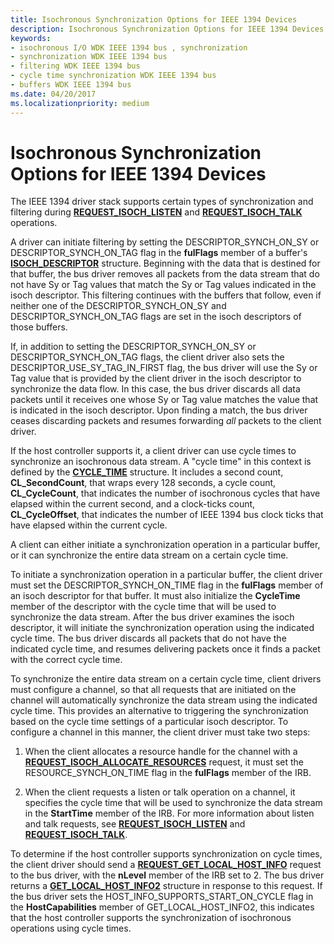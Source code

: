 ```yaml
---
title: Isochronous Synchronization Options for IEEE 1394 Devices
description: Isochronous Synchronization Options for IEEE 1394 Devices
keywords:
- isochronous I/O WDK IEEE 1394 bus , synchronization
- synchronization WDK IEEE 1394 bus
- filtering WDK IEEE 1394 bus
- cycle time synchronization WDK IEEE 1394 bus
- buffers WDK IEEE 1394 bus
ms.date: 04/20/2017
ms.localizationpriority: medium
---
```


# Isochronous Synchronization Options for IEEE 1394 Devices





The IEEE 1394 driver stack supports certain types of synchronization and filtering during [**REQUEST\_ISOCH\_LISTEN**](/windows-hardware/drivers/ddi/1394/ni-1394-ioctl_1394_class) and [**REQUEST\_ISOCH\_TALK**](/windows-hardware/drivers/ddi/1394/ni-1394-ioctl_1394_class) operations.

A driver can initiate filtering by setting the DESCRIPTOR\_SYNCH\_ON\_SY or DESCRIPTOR\_SYNCH\_ON\_TAG flag in the **fulFlags** member of a buffer's [**ISOCH\_DESCRIPTOR**](/windows-hardware/drivers/ddi/1394/ns-1394-_isoch_descriptor) structure. Beginning with the data that is destined for that buffer, the bus driver removes all packets from the data stream that do not have Sy or Tag values that match the Sy or Tag values indicated in the isoch descriptor. This filtering continues with the buffers that follow, even if neither one of the DESCRIPTOR\_SYNCH\_ON\_SY and DESCRIPTOR\_SYNCH\_ON\_TAG flags are set in the isoch descriptors of those buffers.

If, in addition to setting the DESCRIPTOR\_SYNCH\_ON\_SY or DESCRIPTOR\_SYNCH\_ON\_TAG flags, the client driver also sets the DESCRIPTOR\_USE\_SY\_TAG\_IN\_FIRST flag, the bus driver will use the Sy or Tag value that is provided by the client driver in the isoch descriptor to synchronize the data flow. In this case, the bus driver discards all data packets until it receives one whose Sy or Tag value matches the value that is indicated in the isoch descriptor. Upon finding a match, the bus driver ceases discarding packets and resumes forwarding *all* packets to the client driver.

If the host controller supports it, a client driver can use cycle times to synchronize an isochronous data stream. A "cycle time" in this context is defined by the [**CYCLE\_TIME**](/windows-hardware/drivers/ddi/1394/ns-1394-_cycle_time) structure. It includes a second count, **CL\_SecondCount**, that wraps every 128 seconds, a cycle count, **CL\_CycleCount**, that indicates the number of isochronous cycles that have elapsed within the current second, and a clock-ticks count, **CL\_CycleOffset**, that indicates the number of IEEE 1394 bus clock ticks that have elapsed within the current cycle.

A client can either initiate a synchronization operation in a particular buffer, or it can synchronize the entire data stream on a certain cycle time.

To initiate a synchronization operation in a particular buffer, the client driver must set the DESCRIPTOR\_SYNCH\_ON\_TIME flag in the **fulFlags** member of an isoch descriptor for that buffer. It must also initialize the **CycleTime** member of the descriptor with the cycle time that will be used to synchronize the data stream. After the bus driver examines the isoch descriptor, it will initiate the synchronization operation using the indicated cycle time. The bus driver discards all packets that do not have the indicated cycle time, and resumes delivering packets once it finds a packet with the correct cycle time.

To synchronize the entire data stream on a certain cycle time, client drivers must configure a channel, so that all requests that are initiated on the channel will automatically synchronize the data stream using the indicated cycle time. This provides an alternative to triggering the synchronization based on the cycle time settings of a particular isoch descriptor. To configure a channel in this manner, the client driver must take two steps:

1.  When the client allocates a resource handle for the channel with a [**REQUEST\_ISOCH\_ALLOCATE\_RESOURCES**](/windows-hardware/drivers/ddi/1394/ni-1394-ioctl_1394_class) request, it must set the RESOURCE\_SYNCH\_ON\_TIME flag in the **fulFlags** member of the IRB.

2.  When the client requests a listen or talk operation on a channel, it specifies the cycle time that will be used to synchronize the data stream in the **StartTime** member of the IRB. For more information about listen and talk requests, see [**REQUEST\_ISOCH\_LISTEN**](/windows-hardware/drivers/ddi/1394/ni-1394-ioctl_1394_class) and [**REQUEST\_ISOCH\_TALK**](/windows-hardware/drivers/ddi/1394/ni-1394-ioctl_1394_class).

To determine if the host controller supports synchronization on cycle times, the client driver should send a [**REQUEST\_GET\_LOCAL\_HOST\_INFO**](/windows-hardware/drivers/ddi/1394/ni-1394-ioctl_1394_class) request to the bus driver, with the **nLevel** member of the IRB set to 2. The bus driver returns a [**GET\_LOCAL\_HOST\_INFO2**](/windows-hardware/drivers/ddi/1394/ns-1394-_get_local_host_info2) structure in response to this request. If the bus driver sets the HOST\_INFO\_SUPPORTS\_START\_ON\_CYCLE flag in the **HostCapabilities** member of GET\_LOCAL\_HOST\_INFO2, this indicates that the host controller supports the synchronization of isochronous operations using cycle times.

 

